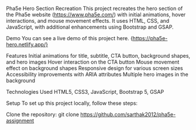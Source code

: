 Pha5e Hero Section Recreation
This project recreates the hero section of the Pha5e website (https://www.pha5e.com/) with initial animations, hover interactions, and mouse movement effects. It uses HTML, CSS, and JavaScript, with additional enhancements using Bootstrap and GSAP. 

Demo
You can see a live demo of this project here. {https://pha5e-hero.netlify.app/}

Features
Initial animations for title, subtitle, CTA button, background shapes, and hero images
Hover interaction on the CTA button
Mouse movement effect on background shapes
Responsive design for various screen sizes
Accessibility improvements with ARIA attributes
Multiple hero images in the background


Technologies Used
HTML5, 
CSS3, 
JavaScript, 
Bootstrap 5, 
GSAP

Setup
To set up this project locally, follow these steps:

Clone the repository:
git clone https://github.com/sarthak2012/pha5e-assignment
